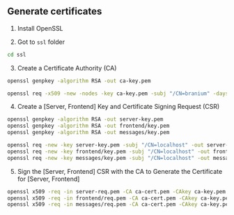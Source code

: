 ## Generate certificates

1. Install OpenSSL

2. Got to `ssl` folder

```sh
cd ssl
```

3. Create a Certificate Authority (CA)

```sh
openssl genpkey -algorithm RSA -out ca-key.pem

openssl req -x509 -new -nodes -key ca-key.pem -subj "/CN=branium" -days 3650 -out ca-cert.pem
```

4. Create a [Server, Frontend] Key and Certificate Signing Request (CSR)

```sh
openssl genpkey -algorithm RSA -out server-key.pem
openssl genpkey -algorithm RSA -out frontend/key.pem
openssl genpkey -algorithm RSA -out messages/key.pem

openssl req -new -key server-key.pem -subj "/CN=localhost" -out server-req.pem
openssl req -new -key frontend/key.pem -subj "/CN=localhost" -out frontend/req.pem
openssl req -new -key messages/key.pem -subj "/CN=localhost" -out messages/req.pem
```

5. Sign the [Server, Frontend] CSR with the CA to Generate the Certificate for [Server, Frontend]

```sh
openssl x509 -req -in server-req.pem -CA ca-cert.pem -CAkey ca-key.pem -CAcreateserial -out server-cert.pem -days 3650
openssl x509 -req -in frontend/req.pem -CA ca-cert.pem -CAkey ca-key.pem -CAcreateserial -out frontend/cert.pem -days 3650
openssl x509 -req -in messages/req.pem -CA ca-cert.pem -CAkey ca-key.pem -CAcreateserial -out messages/cert.pem -days 3650
```
